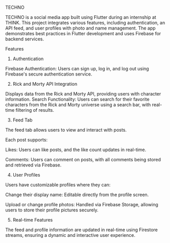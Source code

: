 TECHNO

TECHNO is a social media app built using Flutter during an internship at THINK. This project integrates various features, including authentication, an API feed, and user profiles with photo and name management. The app demonstrates best practices in Flutter development and uses Firebase for backend services.

Features

1. Authentication

Firebase Authentication: Users can sign up, log in, and log out using Firebase's secure authentication service.

2. Rick and Morty API Integration

Displays data from the Rick and Morty API, providing users with character information.
Search Functionality: Users can search for their favorite characters from the Rick and Morty universe using a search bar, with real-time filtering of results.

3. Feed Tab

The feed tab allows users to view and interact with posts.

Each post supports:

Likes: Users can like posts, and the like count updates in real-time.

Comments: Users can comment on posts, with all comments being stored and retrieved via Firebase.

4. User Profiles

Users have customizable profiles where they can:

Change their display name: Editable directly from the profile screen.

Upload or change profile photos: Handled via Firebase Storage, allowing users to store their profile pictures securely.

5. Real-time Features

The feed and profile information are updated in real-time using Firestore streams, ensuring a dynamic and interactive user experience.


